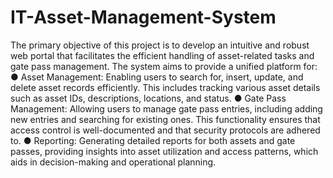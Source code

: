 # IT-Asset-Management-System
The primary objective of this project is to develop an intuitive and robust web portal that
facilitates the efficient handling of asset-related tasks and gate pass management. The system
aims to provide a unified platform for:
● Asset Management: Enabling users to search for, insert, update, and delete asset records
efficiently. This includes tracking various asset details such as asset IDs, descriptions,
locations, and status.
● Gate Pass Management: Allowing users to manage gate pass entries, including adding
new entries and searching for existing ones. This functionality ensures that access control
is well-documented and that security protocols are adhered to.
● Reporting: Generating detailed reports for both assets and gate passes, providing insights
into asset utilization and access patterns, which aids in decision-making and operational
planning.
